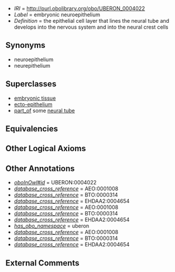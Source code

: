  * *IRI* = http://purl.obolibrary.org/obo/UBERON_0004022
 * *Label* = embryonic neuroepithelium
 * *Definition* = the epithelial cell layer that lines the neural tube and develops into the nervous system and into the neural crest cells

## Synonyms

 * neuroepithelium
 * neurepithelium

## Superclasses

 * [embryonic tissue](../../UBERON/91/UBERON_0005291.md)
 * [ecto-epithelium](../../UBERON/71/UBERON_0010371.md)
 * [part_of](../../BFO/50/BFO_0000050.md) some [neural tube](../../UBERON/49/UBERON_0001049.md)

## Equivalencies


## Other Logical Axioms


## Other Annotations

 * *[oboInOwl#id](../../id/oboInOwl#id.md)* = UBERON:0004022
 * *[database_cross_reference](../../ef/oboInOwl#hasDbXref.md)* = AEO:0001008
 * *[database_cross_reference](../../ef/oboInOwl#hasDbXref.md)* = BTO:0000314
 * *[database_cross_reference](../../ef/oboInOwl#hasDbXref.md)* = EHDAA2:0004654
 * *[database_cross_reference](../../ef/oboInOwl#hasDbXref.md)* = AEO:0001008
 * *[database_cross_reference](../../ef/oboInOwl#hasDbXref.md)* = BTO:0000314
 * *[database_cross_reference](../../ef/oboInOwl#hasDbXref.md)* = EHDAA2:0004654
 * *[has_obo_namespace](../../ce/oboInOwl#hasOBONamespace.md)* = uberon
 * *[database_cross_reference](../../ef/oboInOwl#hasDbXref.md)* = AEO:0001008
 * *[database_cross_reference](../../ef/oboInOwl#hasDbXref.md)* = BTO:0000314
 * *[database_cross_reference](../../ef/oboInOwl#hasDbXref.md)* = EHDAA2:0004654

## External Comments

